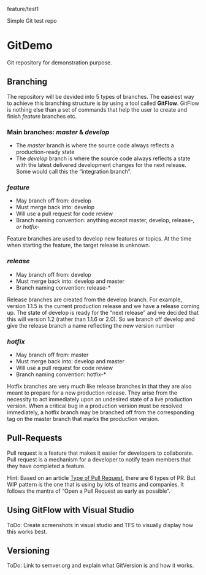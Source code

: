 feature/test1

Simple Git test repo

# GitDemo
Git repository for demonstration purpose.

## Branching
The repository will be devided into 5 types of branches. The easeiest way to achieve this branching structure is by using a tool called **GitFlow**. GitFlow is nothing else than a set of commands that help the user to create and finish _feature_ branches etc.

### Main branches: _master_ & _develop_
- The _master_ branch is where the source code always reflects a production-ready state
- The _develop_ branch is where the source code always reflects a state with the latest delivered development changes for the next release. Some would call this the “integration branch”.

### _feature_
- May branch off from: develop
- Must merge back into: develop
- Will use a pull request for code review
- Branch naming convention: anything except master, develop, release-*, or hotfix-*

Feature branches are used to develop new features or topics. At the time when starting the feature, the target release is unknown.

### _release_
- May branch off from: develop
- Must merge back into: develop and master
- Branch naming convention: release-*

Release branches are created from the develop branch. For example, version 1.1.5 is the current production release and we have a release coming up. The state of develop is ready for the “next release” and we decided that this will version 1.2 (rather than 1.1.6 or 2.0). So we branch off develop and give the release branch a name reflecting the new version number

### _hotfix_
- May branch off from: master
- Must merge back into: develop and master
- Will use a pull request for code review
- Branch naming convention: hotfix-*

Hotfix branches are very much like release branches in that they are also meant to prepare for a new production release. They arise from the necessity to act immediately upon an undesired state of a live production version. When a critical bug in a production version must be resolved immediately, a hotfix branch may be branched off from the corresponding tag on the master branch that marks the production version.

## Pull-Requests
Pull request is a feature that makes it easier for developers to collaborate. Pull request is a mechanism for a developer to notify team members that they have completed a feature.

Hint: Based on an article [Type of Pull Request](http://ben.balter.com/2015/12/08/types-of-pull-requests/), there are 6 types of PR. But WIP pattern is the one that is using by lots of teams and companies. It follows the mantra of “Open a Pull Request as early as possible”.

## Using GitFlow with Visual Studio
ToDo: Create screenshots in visual studio and TFS to visually display how this works best.

## Versioning
ToDo: Link to semver.org and explain what GitVersion is and how it works.
